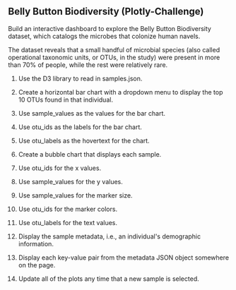 ## Belly Button Biodiversity (Plotly-Challenge)

Build an interactive dashboard to explore the Belly Button Biodiversity dataset, which catalogs the microbes that colonize human navels.

The dataset reveals that a small handful of microbial species (also called operational taxonomic units, or OTUs, in the study) were present in more than 70% of people, while the rest were relatively rare.

1. Use the D3 library to read in samples.json.

2. Create a horizontal bar chart with a dropdown menu to display the top 10 OTUs found in that individual.

3. Use sample_values as the values for the bar chart.

4. Use otu_ids as the labels for the bar chart.

5. Use otu_labels as the hovertext for the chart.

6. Create a bubble chart that displays each sample.

7. Use otu_ids for the x values.

8. Use sample_values for the y values.

9. Use sample_values for the marker size.

10. Use otu_ids for the marker colors.

11. Use otu_labels for the text values.

12. Display the sample metadata, i.e., an individual's demographic information.

13. Display each key-value pair from the metadata JSON object somewhere on the page.

14. Update all of the plots any time that a new sample is selected.
